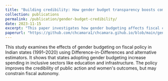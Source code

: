 ```yaml
---
title: "Building credibility: How gender budget transparency boosts commitment to fiscal policy and women’s empowerment in Indian states"
collection: publications
permalink: /publication/gender-budget-credibility/
date: 2023-11-15
excerpt: "This paper investigates how gender budgeting affects fiscal credibility and the allocation of resources toward gender-sensitive sectors in Indian states."
paperurl: "https://github.com/chcamara1/chcamara.gihub.io/blob/main/gender-budget-credibility.pdf"
---
```


This study examines the effects of gender budgeting on fiscal policy in Indian states (1991–2020) using Difference-in-Differences and alternative estimators. It shows that states adopting gender budgeting increase spending in inclusive sectors like education and infrastructure. The policy improves the credibility of public action and women's outcomes, but may constrain fiscal autonomy.
